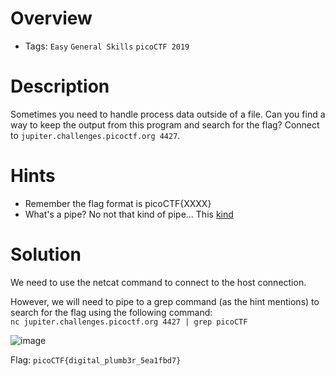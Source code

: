 # Overview
- Tags: `Easy` `General Skills` `picoCTF 2019` 

# Description
Sometimes you need to handle process data outside of a file. Can you find a way to keep the output from this program and search for the flag? Connect to `jupiter.challenges.picoctf.org 4427`.

# Hints
- Remember the flag format is picoCTF{XXXX}
- What's a pipe? No not that kind of pipe... This [kind](http://www.linfo.org/pipes.html)

# Solution
We need to use the netcat command to connect to the host connection.  

However, we will need to pipe to a grep command (as the hint mentions) to search for the flag using the following command:   
`nc jupiter.challenges.picoctf.org 4427 | grep picoCTF`

![image](https://github.com/Bsnookie9/picoCTF-2019-WriteUps/assets/106827110/a632b0af-b2a7-4aa4-b8c3-6b0aea13a6b3)

Flag: `picoCTF{digital_plumb3r_5ea1fbd7}`
